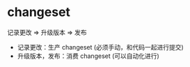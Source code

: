 # changeset

记录更改 => 升级版本 => 发布

- 记录更改：生产 changeset (必须手动，和代码一起进行提交)
- 升级版本，发布：消费 changeset (可以自动化进行)
